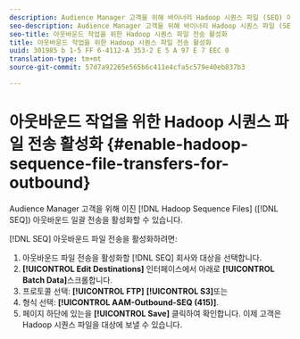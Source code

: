 ```yaml
---
description: Audience Manager 고객을 위해 바이너리 Hadoop 시퀀스 파일 (SEQ) 아웃바운드 일괄 전송을 활성화할 수 있습니다.
seo-description: Audience Manager 고객을 위해 바이너리 Hadoop 시퀀스 파일 (SEQ) 아웃바운드 일괄 전송을 활성화할 수 있습니다.
seo-title: 아웃바운드 작업을 위한 Hadoop 시퀀스 파일 전송 활성화
title: 아웃바운드 작업을 위한 Hadoop 시퀀스 파일 전송 활성화
uuid: 301985 b 1-5 FF 6-4112-A 353-2 E 5 A 97 E 7 EEC 0
translation-type: tm+mt
source-git-commit: 57d7a92265e565b6c411e4cfa5c579e40eb837b3

---
```



# 아웃바운드 작업을 위한 Hadoop 시퀀스 파일 전송 활성화 {#enable-hadoop-sequence-file-transfers-for-outbound}

Audience Manager 고객을 위해 이진 [!DNL Hadoop Sequence Files] ([!DNL SEQ]) 아웃바운드 일괄 전송을 활성화할 수 있습니다.

<!-- REMOVED FROM PUBLIC DOCS: The advantages of using [!DNL Hadoop SEQ] files are listed in the [public documentation](https://marketing.adobe.com/resources/help/en_US/aam/outbound-seq-files.html). -->

[!DNL SEQ] 아웃바운드 파일 전송을 활성화하려면:

1. 아웃바운드 파일 전송을 활성화할 [!DNL SEQ] 회사와 대상을 선택합니다.
1. **[!UICONTROL Edit Destinations]** 인터페이스에서 아래로 **[!UICONTROL Batch Data]**&#x200B;스크롤합니다.
1. 프로토콜 선택: **[!UICONTROL FTP]** **[!UICONTROL S3]**&#x200B;또는
1. 형식 선택: **[!UICONTROL AAM-Outbound-SEQ (415)]**.
1. 페이지 하단에 있는을 **[!UICONTROL Save]** 클릭하여 확인합니다. 이제 고객은 Hadoop 시퀀스 파일을 대상에 보낼 수 있습니다.